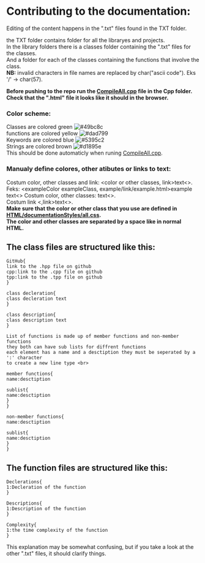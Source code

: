 # Contributing to the documentation:
Editing of the content happens in the ".txt" files found in the TXT folder.

the TXT folder contains folder for all the libraryes and projects.<br>
In the library folders there is a classes folder containing the ".txt" files for the classes.<br>
And a folder for each of the classes containing the functions that involve the class.<br>
**NB:** invalid characters in file names are replaced by char("ascii code"). Eks '/' -> char(57).

**Before pushing to the repo run the [CompileAll.cpp](Cpp/CompileAll.cpp) file in the Cpp folder.<br>
Check that the ".html" file it looks like it should in the browser.**

### Color scheme:
Classes are colored green ![#49bc8c](https://placehold.co/15x15/49bc8c/49bc8c.png)<br>
functions are colored yellow ![#dad799](https://placehold.co/15x15/dad799/dad799.png)<br>
Keywords are colored blue ![#5395c2](https://placehold.co/15x15/5395c2/5395c2.png)<br>
Strings are colored brown ![#d1895e](https://placehold.co/15x15/d1895e/d1895e.png)<br>
This should be done automaticly when runing [CompileAll.cpp](Cpp/CompileAll.cpp).<br>

### Manualy define colores, other atibutes or links to text:
Costum color, other classes and link: <color or other classes, link>text<>.<br>
Feks: <exampleColor exampleClass, example/link/example.html>example text<>
Costum color, other classes: <color or other classes>text<>.<br>
Costum link <,link>text<>.<br>
**Make sure that the color or other class that you use are defined in [HTML/documentationStyles/all.css](HTML/documentationStyles/all.css).<br>
The color and other classes are separated by a space like in normal HTML.**<br>

## The class files are structured like this:
```
GitHub{
link to the .hpp file on github
cpp:link to the .cpp file on github
tpp:link to the .tpp file on github
}

class decleration{
class decleration text
}

class description{
class description text
}

List of functions is made up of member functions and non-member functions
they both can have sub lists for diffrent functions
each element has a name and a desctiption they must be seperated by a ':' character
to create a new line type <br>

member functions{
name:desctiption

sublist{
name:desctiption
}
}

non-member functions{
name:desctiption

sublist{
name:desctiption
}
}
```


## The function files are structured like this:
```
Declerations{
1:Decleration of the function
}

Descriptions{
1:Description of the function
}

Complexity{
1:the time complexity of the function
}
```
This explanation may be somewhat confusing, but if you take a look at the other ".txt" files, it should clarify things.

